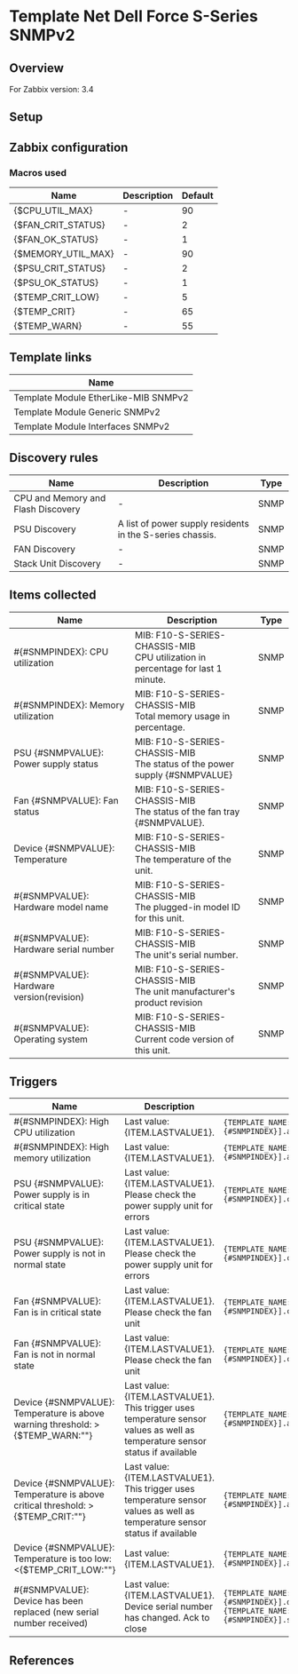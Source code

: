 
# Template Net Dell Force S-Series SNMPv2

## Overview

For Zabbix version: 3.4  

## Setup


## Zabbix configuration


### Macros used

|Name|Description|Default|
|----|-----------|-------|
|{$CPU_UTIL_MAX}|-|90|
|{$FAN_CRIT_STATUS}|-|2|
|{$FAN_OK_STATUS}|-|1|
|{$MEMORY_UTIL_MAX}|-|90|
|{$PSU_CRIT_STATUS}|-|2|
|{$PSU_OK_STATUS}|-|1|
|{$TEMP_CRIT_LOW}|-|5|
|{$TEMP_CRIT}|-|65|
|{$TEMP_WARN}|-|55|

## Template links

|Name|
|----|
|Template Module EtherLike-MIB SNMPv2|
|Template Module Generic SNMPv2|
|Template Module Interfaces SNMPv2|

## Discovery rules

|Name|Description|Type|
|----|-----------|----|
|CPU and Memory and Flash Discovery|-|SNMP|
|PSU Discovery|A list of power supply residents in the S-series chassis.|SNMP|
|FAN Discovery|-|SNMP|
|Stack Unit Discovery|-|SNMP|

## Items collected

|Name|Description|Type|
|----|-----------|----|
|#{#SNMPINDEX}: CPU utilization|MIB: F10-S-SERIES-CHASSIS-MIB</br>CPU utilization in percentage for last 1 minute.|SNMP|
|#{#SNMPINDEX}: Memory utilization|MIB: F10-S-SERIES-CHASSIS-MIB</br>Total memory usage in percentage.|SNMP|
|PSU {#SNMPVALUE}: Power supply status|MIB: F10-S-SERIES-CHASSIS-MIB</br>The status of the power supply {#SNMPVALUE}|SNMP|
|Fan {#SNMPVALUE}: Fan status|MIB: F10-S-SERIES-CHASSIS-MIB</br>The status of the fan tray {#SNMPVALUE}.|SNMP|
|Device {#SNMPVALUE}: Temperature|MIB: F10-S-SERIES-CHASSIS-MIB</br>The temperature of the unit.|SNMP|
|#{#SNMPVALUE}: Hardware model name|MIB: F10-S-SERIES-CHASSIS-MIB</br>The plugged-in model ID for this unit.|SNMP|
|#{#SNMPVALUE}: Hardware serial number|MIB: F10-S-SERIES-CHASSIS-MIB</br>The unit's serial number.|SNMP|
|#{#SNMPVALUE}: Hardware version(revision)|MIB: F10-S-SERIES-CHASSIS-MIB</br>The unit manufacturer's product revision|SNMP|
|#{#SNMPVALUE}: Operating system|MIB: F10-S-SERIES-CHASSIS-MIB</br>Current code version of this unit.|SNMP|


## Triggers

|Name|Description|Expression|Severity|
|----|-----------|----|----|
|#{#SNMPINDEX}: High CPU utilization|Last value: {ITEM.LASTVALUE1}.|`{TEMPLATE_NAME:system.cpu.util[chStackUnitCpuUtil1Min.{#SNMPINDEX}].avg(5m)}>{$CPU_UTIL_MAX}`|AVERAGE|
|#{#SNMPINDEX}: High memory utilization|Last value: {ITEM.LASTVALUE1}.|`{TEMPLATE_NAME:vm.memory.pused[chStackUnitMemUsageUtil.{#SNMPINDEX}].avg(5m)}>{$MEMORY_UTIL_MAX}`|AVERAGE|
|PSU {#SNMPVALUE}: Power supply is in critical state|Last value: {ITEM.LASTVALUE1}.</br>Please check the power supply unit for errors|`{TEMPLATE_NAME:sensor.psu.status[chSysPowerSupplyOperStatus.{#SNMPINDEX}].count(#1,{$PSU_CRIT_STATUS},eq)}=1`|AVERAGE|
|PSU {#SNMPVALUE}: Power supply is not in normal state|Last value: {ITEM.LASTVALUE1}.</br>Please check the power supply unit for errors|`{TEMPLATE_NAME:sensor.psu.status[chSysPowerSupplyOperStatus.{#SNMPINDEX}].count(#1,{$PSU_OK_STATUS},ne)}=1`|INFO|
|Fan {#SNMPVALUE}: Fan is in critical state|Last value: {ITEM.LASTVALUE1}.</br>Please check the fan unit|`{TEMPLATE_NAME:sensor.fan.status[chSysFanTrayOperStatus.{#SNMPINDEX}].count(#1,{$FAN_CRIT_STATUS},eq)}=1`|AVERAGE|
|Fan {#SNMPVALUE}: Fan is not in normal state|Last value: {ITEM.LASTVALUE1}.</br>Please check the fan unit|`{TEMPLATE_NAME:sensor.fan.status[chSysFanTrayOperStatus.{#SNMPINDEX}].count(#1,{$FAN_OK_STATUS},ne)}=1`|INFO|
|Device {#SNMPVALUE}: Temperature is above warning threshold: >{$TEMP_WARN:""}|Last value: {ITEM.LASTVALUE1}.</br>This trigger uses temperature sensor values as well as temperature sensor status if available|`{TEMPLATE_NAME:sensor.temp.value[chStackUnitTemp.{#SNMPINDEX}].avg(5m)}>{$TEMP_WARN:""}`|WARNING|
|Device {#SNMPVALUE}: Temperature is above critical threshold: >{$TEMP_CRIT:""}|Last value: {ITEM.LASTVALUE1}.</br>This trigger uses temperature sensor values as well as temperature sensor status if available|`{TEMPLATE_NAME:sensor.temp.value[chStackUnitTemp.{#SNMPINDEX}].avg(5m)}>{$TEMP_CRIT:""}`|HIGH|
|Device {#SNMPVALUE}: Temperature is too low: <{$TEMP_CRIT_LOW:""}|Last value: {ITEM.LASTVALUE1}.|`{TEMPLATE_NAME:sensor.temp.value[chStackUnitTemp.{#SNMPINDEX}].avg(5m)}<{$TEMP_CRIT_LOW:""}`|AVERAGE|
|#{#SNMPVALUE}: Device has been replaced (new serial number received)|Last value: {ITEM.LASTVALUE1}.</br>Device serial number has changed. Ack to close|`{TEMPLATE_NAME:system.hw.serialnumber[chStackUnitSerialNumber.{#SNMPINDEX}].diff()}=1 and {TEMPLATE_NAME:system.hw.serialnumber[chStackUnitSerialNumber.{#SNMPINDEX}].strlen()}>0`|INFO|

## References

